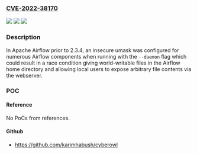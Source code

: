 ### [CVE-2022-38170](https://cve.mitre.org/cgi-bin/cvename.cgi?name=CVE-2022-38170)
![](https://img.shields.io/static/v1?label=Product&message=Apache%20Airflow&color=blue)
![](https://img.shields.io/static/v1?label=Version&message=n%2Fa&color=blue)
![](https://img.shields.io/static/v1?label=Vulnerability&message=Overly%20permissive%20umask%20for%20deamons&color=brighgreen)

### Description

In Apache Airflow prior to 2.3.4, an insecure umask was configured for numerous Airflow components when running with the `--daemon` flag which could result in a race condition giving world-writable files in the Airflow home directory and allowing local users to expose arbitrary file contents via the webserver.

### POC

#### Reference
No PoCs from references.

#### Github
- https://github.com/karimhabush/cyberowl

